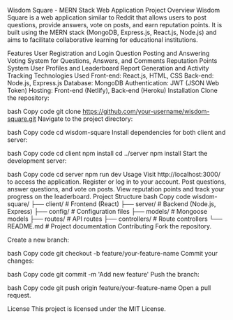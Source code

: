 Wisdom Square - MERN Stack Web Application
Project Overview
Wisdom Square is a web application similar to Reddit that allows users to post questions, provide answers, vote on posts, and earn reputation points. It is built using the MERN stack (MongoDB, Express.js, React.js, Node.js) and aims to facilitate collaborative learning for educational institutions.

Features
User Registration and Login
Question Posting and Answering
Voting System for Questions, Answers, and Comments
Reputation Points System
User Profiles and Leaderboard
Report Generation and Activity Tracking
Technologies Used
Front-end: React.js, HTML, CSS
Back-end: Node.js, Express.js
Database: MongoDB
Authentication: JWT (JSON Web Token)
Hosting: Front-end (Netlify), Back-end (Heroku)
Installation
Clone the repository:

bash
Copy code
git clone https://github.com/your-username/wisdom-square.git
Navigate to the project directory:

bash
Copy code
cd wisdom-square
Install dependencies for both client and server:

bash
Copy code
cd client
npm install
cd ../server
npm install
Start the development server:

bash
Copy code
cd server
npm run dev
Usage
Visit http://localhost:3000/ to access the application.
Register or log in to your account.
Post questions, answer questions, and vote on posts.
View reputation points and track your progress on the leaderboard.
Project Structure
bash
Copy code
wisdom-square/
├── client/         # Frontend (React)
├── server/         # Backend (Node.js, Express)
├── config/         # Configuration files
├── models/         # Mongoose models
├── routes/         # API routes
├── controllers/    # Route controllers
└── README.md       # Project documentation
Contributing
Fork the repository.

Create a new branch:

bash
Copy code
git checkout -b feature/your-feature-name
Commit your changes:

bash
Copy code
git commit -m 'Add new feature'
Push the branch:

bash
Copy code
git push origin feature/your-feature-name
Open a pull request.

License
This project is licensed under the MIT License.
